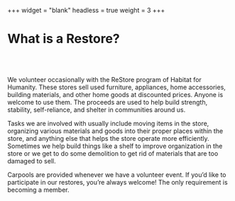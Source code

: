 +++
widget = "blank"
headless = true
weight = 3
+++
<html>
<main id="about">
    <div class="row">
      <div class="text-center">
        <h1>
          What is a Restore?
        </h1>
      </div>
      <br />
      <br />
      <div class="text-left">
        <p>
          We volunteer occasionally with the ReStore program of Habitat for Humanity. These stores sell used furniture, appliances, home accessories, building materials, and other home goods at discounted prices. Anyone is welcome to use them. The proceeds are used to help build strength, stability, self-reliance, and shelter in communities around us.</p>
        <p>
         Tasks we are involved with usually include moving items in the store, organizing various materials and goods into their proper places within the store, and anything else that helps the store operate more efficiently. Sometimes we help build things like a shelf to improve organization in the store or we get to do some demolition to get rid of materials that are too damaged to sell.</p>
         <p>
          Carpools are provided whenever we have a volunteer event. If you’d like to participate in our restores, you’re always welcome! The only requirement is becoming a member.</p>
        <br />
        <br />
    </div>
    <br />
    <br />
  </div>
</main>
</html>

